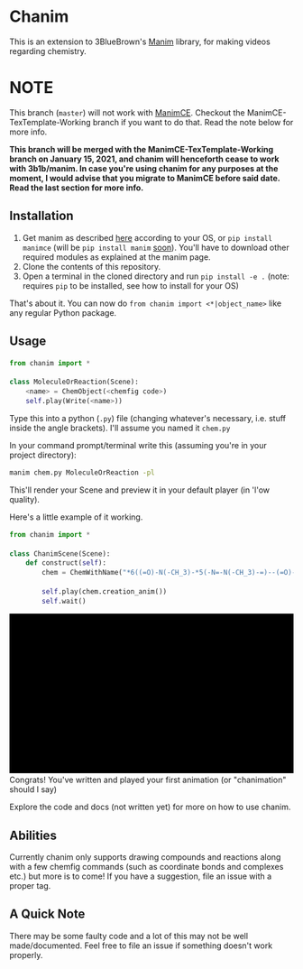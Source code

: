 # Chanim
This is an extension to 3BlueBrown's [Manim](https://www.github.com/ManimCommunity/manim) library,
for making videos regarding chemistry.

# NOTE
This branch (`master`) will not work with [ManimCE](https://github.com/ManimCommunity/manim). Checkout the ManimCE-TexTemplate-Working branch if you want to do that. Read the note below for more info.

**This branch will be merged with the ManimCE-TexTemplate-Working branch on January 15, 2021, and chanim will henceforth cease to work with 3b1b/manim. In case you're using chanim for any purposes at the moment, I would advise that you migrate to ManimCE before said date. Read the last section for more info.**

## Installation
1. Get manim as described [here](https://manimce.readthedocs.io/en/latest/installation.html) according to your OS,  or `pip install manimce` (will be `pip install manim` [soon](https://github.com/pypa/pypi-support/issues/450)). You'll have to download other required modules as explained at the manim page.
2. Clone the contents of this repository.
3. Open a terminal in the cloned directory and run `pip install -e .` (note: requires `pip` to be installed, see how to install for your OS)

That's about it. You can now do `from chanim import <*|object_name>` like any regular Python package. 

## Usage
```py
from chanim import *

class MoleculeOrReaction(Scene):
    <name> = ChemObject(<chemfig code>)
    self.play(Write(<name>))
```

Type this into a python (`.py`) file (changing whatever's necessary, i.e. stuff inside the angle brackets). I'll assume you named it `chem.py`

In your command prompt/terminal write this (assuming you're in your project directory):

```sh
manim chem.py MoleculeOrReaction -pl
```
This'll render your Scene and preview it in your default player (in 'l'ow quality).

Here's a little example of it working.

```py
from chanim import *

class ChanimScene(Scene):
    def construct(self):
        chem = ChemWithName("*6((=O)-N(-CH_3)-*5(-N=-N(-CH_3)-=)--(=O)-N(-H_3C)-)")

        self.play(chem.creation_anim())
        self.wait()
```
![output](ChanimScene.gif)
Congrats! You've written and played your first animation (or "chanimation" should I say)

Explore the code and docs (not written yet) for more on how to use chanim.

## Abilities
Currently chanim only supports drawing compounds and reactions along with a few chemfig commands (such as coordinate bonds and complexes etc.) but more is to come! If you have a suggestion, file an issue with a proper tag.

## A Quick Note
There may be some faulty code and a lot of this may not be well made/documented. Feel free to file an issue if something doesn't work properly.

